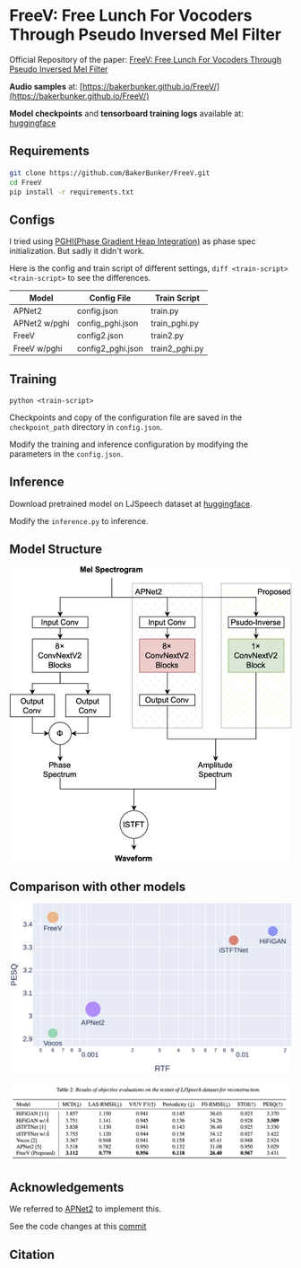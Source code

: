 # FreeV: Free Lunch For Vocoders Through Pseudo Inversed Mel Filter

Official Repository of the paper: [FreeV: Free Lunch For Vocoders Through Pseudo Inversed Mel Filter]()

**Audio samples** at: [https://bakerbunker.github.io/FreeV/](https://bakerbunker.github.io/FreeV/)

**Model checkpoints** and **tensorboard training logs** available at: [huggingface](https://huggingface.co/Bakerbunker/FreeV_Model_Logs)

## Requirements
```bash
git clone https://github.com/BakerBunker/FreeV.git
cd FreeV
pip install -r requirements.txt
```

## Configs

I tried using [PGHI(Phase Gradient Heap Integration)](https://ieeexplore.ieee.org/stamp/stamp.jsp?arnumber=7890450) as phase spec initialization. But sadly it didn't work.

Here is the config and train script of different settings, `diff <train-script> <train-script>` to see the differences.

| Model | Config File | Train Script | 
| --- | ---| ---|
|APNet2|config.json|train.py|
|APNet2 w/pghi|config_pghi.json|train_pghi.py|
|FreeV | config2.json|train2.py|
|FreeV w/pghi| config2_pghi.json|train2_pghi.py|

## Training
```
python <train-script>
```
Checkpoints and copy of the configuration file are saved in the `checkpoint_path` directory in `config.json`.

Modify the training and inference configuration by modifying the parameters in the `config.json`.

## Inference
Download pretrained model on LJSpeech dataset at [huggingface](https://huggingface.co/Bakerbunker/FreeV_Model_Logs).

Modify the `inference.py` to inference.


## Model Structure
![model](./figure/overall.png)

## Comparison with other models
![compare](./figure/compare.png)

![compare_table](./figure/compare_table.png)

## Acknowledgements
We referred to [APNet2](https://github.com/redmist328/APNet2) to implement this.

See the code changes at this [commit](https://github.com/BakerBunker/FreeV/commit/95e1e5cb3fe2b0360a30f39167e3e3ffd8097980)

## Citation
```

```
